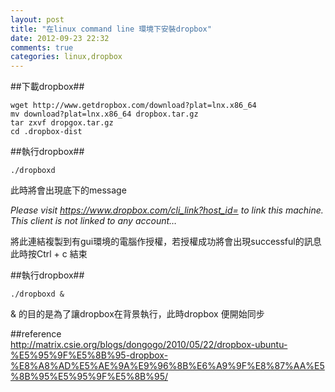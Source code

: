 ```yaml
---
layout: post
title: "在linux command line 環境下安裝dropbox"
date: 2012-09-23 22:32
comments: true
categories: linux,dropbox
---
```


##下載dropbox##

	wget http://www.getdropbox.com/download?plat=lnx.x86_64
	mv download?plat=lnx.x86_64 dropbox.tar.gz
	tar zxvf dropgox.tar.gz
	cd .dropbox-dist

##執行dropbox##

	./dropboxd

此時將會出現底下的message

*Please visit https://www.dropbox.com/cli_link?host_id= to link this machine.
This client is not linked to any account…*


將此連結複製到有gui環境的電腦作授權，若授權成功將會出現successful的訊息  
此時按Ctrl + c 結束

##執行dropbox##

	./dropboxd &

&  的目的是為了讓dropbox在背景執行，此時dropbox 便開始同步


##reference  
<http://matrix.csie.org/blogs/dongogo/2010/05/22/dropbox-ubuntu-%E5%95%9F%E5%8B%95-dropbox-%E8%A8%AD%E5%AE%9A%E9%96%8B%E6%A9%9F%E8%87%AA%E5%8B%95%E5%95%9F%E5%8B%95/>
